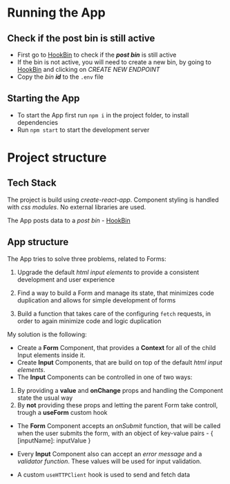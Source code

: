 # Running the App

## Check if the post bin is still active

- First go to [HookBin](https://hookbin.com/YVkaKJalYbUQjy0QmeZa) to check if the **_post bin_** is still active
- If the bin is not active, you will need to create a new bin, by going to [HookBin](https://hookbin.com/) and clicking on _CREATE NEW ENDPOINT_
- Copy the _bin **id**_ to the `.env` file

## Starting the App

- To start the App first run `npm i` in the project folder, to install dependencies
- Run `npm start` to start the development server

# Project structure

## Tech Stack

The project is build using _create-react-app_. Component styling is handled with _css modules_. No external libraries are used.

The App posts data to a _post bin_ - [HookBin](https://hookbin.com/)

## App structure

The App tries to solve three problems, related to Forms:

1. Upgrade the default _html input elements_ to provide a consistent development and user experience

2. Find a way to build a Form and manage its state, that minimizes code duplication and allows for simple development of forms

3. Build a function that takes care of the configuring `fetch` requests, in order to again minimize code and logic duplication

My solution is the following:

- Create a **Form** Component, that provides a **Context** for all of the child Input elements inside it.
- Create **Input** Components, that are build on top of the default _html input elements_.
- The **Input** Components can be controlled in one of two ways:

1. By providing a **value** and **onChange** props and handling the Component state the usual way
2. By **not** providing these props and letting the parent Form take controll, trough a **useForm** custom hook

- The **Form** Component accepts an _onSubmit_ function, that will be called when the user submits the form, with an object of key-value pairs - { [inputName]: inputValue }

- Every **Input** Component also can accept an _error message_ and a _validator function_. These values will be used for input validation.

- A custom `useHTTPClient` hook is used to send and fetch data